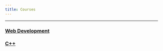 ```yaml
---
title: Courses
---
```


---

### [Web Development](/webdev/)

### [C++](/c++/)

<!-- ### [Python](/python/) -->